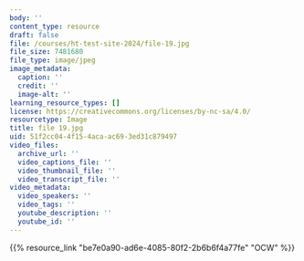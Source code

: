 ```yaml
---
body: ''
content_type: resource
draft: false
file: /courses/ht-test-site-2024/file-19.jpg
file_size: 7481680
file_type: image/jpeg
image_metadata:
  caption: ''
  credit: ''
  image-alt: ''
learning_resource_types: []
license: https://creativecommons.org/licenses/by-nc-sa/4.0/
resourcetype: Image
title: file 19.jpg
uid: 51f2cc04-4f15-4aca-ac69-3ed31c879497
video_files:
  archive_url: ''
  video_captions_file: ''
  video_thumbnail_file: ''
  video_transcript_file: ''
video_metadata:
  video_speakers: ''
  video_tags: ''
  youtube_description: ''
  youtube_id: ''
---
```

{{% resource_link "be7e0a90-ad6e-4085-80f2-2b6b6f4a77fe" "OCW" %}}